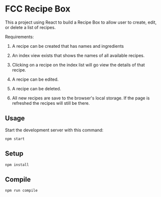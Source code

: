 # FCC Recipe Box

This a project using React to build a Recipe Box to allow user to create, edit, or delete a list of recipes.

Requirements:

1. A recipe can be created that has names and ingredients

2. An index view exists that shows the names of all available recipes.

3. Clicking on a recipe on the index list will go view the details of that recipe.

4. A recipe can be edited.

5. A recipe can be deleted.

6. All new recipes are save to the browser's local storage. If the page is refreshed the recipes will still be there.



Usage
---
 
Start the development server with this command:
 
```
npm start
```

 
Setup
---
 
```
npm install
```
 
 
 
Compile
---
 
```
npm run compile
```